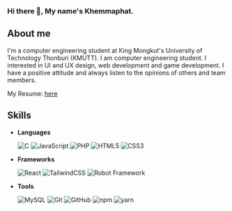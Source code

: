 ### Hi there 👋, My name's Khemmaphat.

## About me
I'm a computer engineering student at King Mongkut's University of Technology Thonburi (KMUTT). I am computer engineering student. I interested in UI and UX design, web development and game development. I have a positive attitude and always listen to the opinions of others and team members.

My Resume: [here](https://khemmaphat.github.io/resume.pdf)

## Skills

- **Languages**
   
  ![C](https://img.shields.io/badge/C-00599C?style=for-the-badge&logo=c&logoColor=white)
  ![JavaScript](https://img.shields.io/badge/JavaScript-323330?style=for-the-badge&logo=javascript&logoColor=F7DF1E)
  ![PHP](https://img.shields.io/badge/PHP-777BB4?style=for-the-badge&logo=php&logoColor=white)
  ![HTML5](https://img.shields.io/badge/html5-%23E34F26.svg?style=for-the-badge&logo=html5&logoColor=white)
  ![CSS3](https://img.shields.io/badge/css3-%231572B6.svg?style=for-the-badge&logo=css3&logoColor=white)
  
- **Frameworks**

  ![React](https://img.shields.io/badge/react-%2320232a.svg?style=for-the-badge&logo=react&logoColor=%2361DAFB)
  ![TailwindCSS](https://img.shields.io/badge/tailwindcss-%2338B2AC.svg?style=for-the-badge&logo=tailwind-css&logoColor=white)
  ![Robot Framework](https://img.shields.io/static/v1?style=for-the-badge&message=Robot+Framework&color=000000&logo=Robot+Framework&logoColor=FFFFFF&label=)
 
 - **Tools**

    ![MySQL](https://img.shields.io/badge/mysql-%2300f.svg?style=for-the-badge&logo=mysql&logoColor=white)
    ![Git](https://img.shields.io/badge/GIT-E44C30?style=for-the-badge&logo=git&logoColor=white)
    ![GitHub](https://img.shields.io/badge/GitHub-100000?style=for-the-badge&logo=github&logoColor=white)
    ![npm](https://img.shields.io/static/v1?message=npm&logo=npm&color=CB3837&logoColor=white&label=%20&style=for-the-badge)
    ![yarn](https://img.shields.io/static/v1?message=Yarn&logo=yarn&color=2C8EBB&logoColor=white&label=%20&style=for-the-badge)
  
<!--
**khemmaphat/khemmaphat** is a ✨ _special_ ✨ repository because its `README.md` (this file) appears on your GitHub profile.

Here are some ideas to get you started:

- 🔭 I’m currently working on ...
- 🌱 I’m currently learning ...
- 👯 I’m looking to collaborate on ...
- 🤔 I’m looking for help with ...
- 💬 Ask me about ...
- 📫 How to reach me: ...
- 😄 Pronouns: ...
- ⚡ Fun fact: ...
-->
